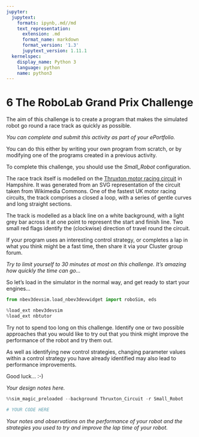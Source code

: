 ```yaml
---
jupyter:
  jupytext:
    formats: ipynb,.md//md
    text_representation:
      extension: .md
      format_name: markdown
      format_version: '1.3'
      jupytext_version: 1.11.1
  kernelspec:
    display_name: Python 3
    language: python
    name: python3
---
```


# 6 The RoboLab Grand Prix Challenge

The aim of this challenge is to create a program that makes the simulated robot go round a race track as quickly as possible.

<!-- #region tags=["alert-warning"] -->
*You can complete and submit this activity as part of your ePortfolio.*
<!-- #endregion -->

You can do this either by writing your own program from scratch, or by modifying one of the programs created in a previous activity.

To complete this challenge, you should use the *Small_Robot* configuration.

The race track itself is modelled on the [Thruxton motor racing circuit](https://thruxtonracing.co.uk/) in Hampshire. It was generated from an SVG representation of the circuit taken from Wikimedia Commons. One of the fastest UK motor racing circuits, the track comprises a closed a loop, with a series of gentle curves and long straight sections.

The track is modelled as a black line on a white background, with a light grey bar across it at one point to represent the start and finish line. Two small red flags identify the (clockwise) direction of travel round the circuit.

If your program uses an interesting control strategy, or completes a lap in what you think might be a fast time, then share it via your Cluster group forum.

<!-- #region tags=["alert-danger"] -->
*Try to limit yourself to 30 minutes at most on this challenge. It’s amazing how quickly the time can go...*
<!-- #endregion -->

So let’s load in the simulator in the normal way, and get ready to start your engines...

```python
from nbev3devsim.load_nbev3devwidget import roboSim, eds

%load_ext nbev3devsim
%load_ext nbtutor
```

Try not to spend too long on this challenge. Identify one or two possible approaches that you would like to try out that you think might improve the performance of the robot and try them out.

As well as identifying new control strategies, changing parameter values within a control strategy you have already identified may also lead to performance improvements.

Good luck... :-)

<!-- #region student=true -->
*Your design notes here.*
<!-- #endregion -->

```python student=true
%%sim_magic_preloaded --background Thruxton_Circuit -r Small_Robot

# YOUR CODE HERE
```

<!-- #region student=true -->
*Your notes and observations on the performance of your robot and the strategies you used to try and improve the lap time of your robot.*
<!-- #endregion -->

